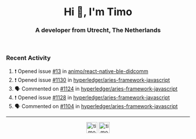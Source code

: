 <h1 align="center">Hi 👋, I'm Timo</h1>
<h3 align="center">A developer from Utrecht, The Netherlands</h3>
<br/>
<!-- https://github.com/rahuldkjain/github-profile-readme-generator --!>

<!--  <p align="left"><img src="https://github-readme-stats.vercel.app/api?username=timoglastra&show_icons=true&count_private=true&" alt="timoglastra" /></p> --!>

<!--
Github language stats
<p align="left"><img src="https://github-readme-stats.vercel.app/api/top-langs/?username=timoglastra&layout=compact" alt="timoglastra" /><p>
-->

<!-- Codestats language stats -->
<!-- <p align="left"><img src="https://codestats-readme.vercel.app/api/top-langs/?username=timoglastra&layout=compact&language_count=12" alt="timoglastra" /><p>    --!>
  
<h3>Recent Activity</h3>

<!--START_SECTION:activity-->
1. ❗️ Opened issue [#13](https://github.com/animo/react-native-ble-didcomm/issues/13) in [animo/react-native-ble-didcomm](https://github.com/animo/react-native-ble-didcomm)
2. ❗️ Opened issue [#1130](https://github.com/hyperledger/aries-framework-javascript/issues/1130) in [hyperledger/aries-framework-javascript](https://github.com/hyperledger/aries-framework-javascript)
3. 🗣 Commented on [#1124](https://github.com/hyperledger/aries-framework-javascript/issues/1124) in [hyperledger/aries-framework-javascript](https://github.com/hyperledger/aries-framework-javascript)
4. ❗️ Opened issue [#1128](https://github.com/hyperledger/aries-framework-javascript/issues/1128) in [hyperledger/aries-framework-javascript](https://github.com/hyperledger/aries-framework-javascript)
5. 🗣 Commented on [#1104](https://github.com/hyperledger/aries-framework-javascript/issues/1104) in [hyperledger/aries-framework-javascript](https://github.com/hyperledger/aries-framework-javascript)
<!--END_SECTION:activity-->

---

<p align="center">
<a href="https://twitter.com/timoglastra" target="blank"><img align="center" src="https://cdn.jsdelivr.net/npm/simple-icons@3.0.1/icons/twitter.svg" alt="timoglastra" height="30" width="30" /></a>
<a href="https://linkedin.com/in/timoglastra" target="blank"><img align="center" src="https://cdn.jsdelivr.net/npm/simple-icons@3.0.1/icons/linkedin.svg" alt="timoglastra" height="30" width="30" /></a>
</p>



